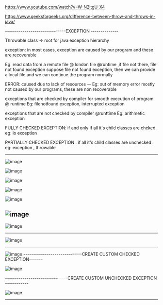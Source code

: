 https://www.youtube.com/watch?v=W-N2ltgU-X4

https://www.geeksforgeeks.org/difference-between-throw-and-throws-in-java/


-------------------------------EXCEPTION --------------

Throwable class -> root for java exception hierarchy

exception: in most cases, exception are caused by our program and these are recoverable

Eg: read data from a remote file @ london file @runtime ,if file not there, file not found exception suppose file not found exception, then we can provide a local file and we can continue the program normally

ERROR:
caused due to lack of resources -- Eg: out of memory error mostly not caused by our programs, these are non recoverable

exceptions that are checked by compiler for smooth execution of program @ runtime Eg: filenotfound exception, interrupted exception

exceptions that are not checked by compiler @runttime Eg: arithmetic exception

FULLY CHECKED EXCEPTION: if and only if all it's child classes are chcked. eg: io exception 

PARTIALLY CHECKED EXCEPTION : if all it's child classes are unchecked . eg: exception , throwable 

---------------------------------------------------------------------------------------------------

![image](https://github.com/ragaPriya224/Dru23Batch1/assets/90038032/1542a2ae-4817-4d3f-aee3-028e15e41e51)

![image](https://github.com/ragaPriya224/Dru23Batch1/assets/90038032/b8c4d195-92e4-476f-a0b0-07842da99bde)


![image](https://github.com/ragaPriya224/Dru23Batch1/assets/90038032/e8cdb0fc-748f-4635-b619-858e7998d8ba)


![image](https://github.com/ragaPriya224/Dru23Batch1/assets/90038032/26363467-c6c9-4a92-beda-2f2e951114c0)

![image](https://github.com/ragaPriya224/Dru23Batch1/assets/90038032/8f7216c2-6709-4b8d-afe6-f9385f0ac126)



![image](https://user-images.githubusercontent.com/90038032/220435835-98faf648-aa42-42c4-8f37-2c6a46425aaf.png)
-----------------------------------------
![image](https://user-images.githubusercontent.com/90038032/220435877-3ed2b572-d909-44f5-9f23-68d62de0c766.png)

-----------------------------------
![image](https://user-images.githubusercontent.com/90038032/220435952-5c760be0-df59-4d71-99ab-c2e56e7a074d.png)

-----------------------------------
![image](https://user-images.githubusercontent.com/90038032/220435999-5d763dd1-ecc1-41b5-9ed2-76f4be77b325.png)
------------------------------CREATE CUSTOM CHECKED EXCEPTION-------

![image](https://github.com/ragaPriya224/Dru23Batch1/assets/90038032/e3ac4bcb-648c-4bae-90d1-26c2c2138787)

--------------------------------CREATE CUSTOM UNCHECKED EXCEPTION ------------

![image](https://github.com/ragaPriya224/Dru23Batch1/assets/90038032/03f276f3-cbf0-4bb3-a6a1-cd48af9909b4)

-------------------------------------

